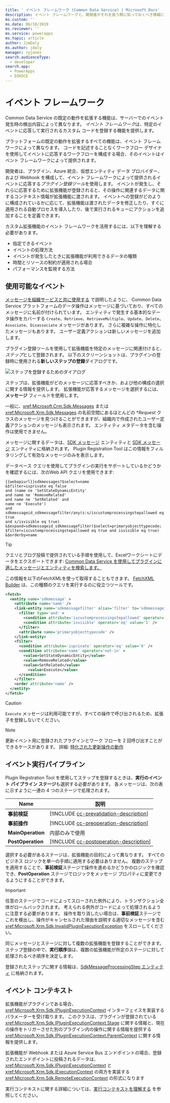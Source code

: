 ```yaml
---
title: ' イベント フレームワーク (Common Data Service) | Microsoft Docs'
description: イベント フレームワークと、開発者がそれを扱う際に知っておくべき情報について説明します。
ms.custom: ''
ms.date: 06/18/2019
ms.reviewer: ''
ms.service: powerapps
ms.topic: article
author: JimDaly
ms.author: jdaly
manager: ryjones
search.audienceType:
  - developer
search.app:
  - PowerApps
  - D365CE
---
```

# <a name="event-framework"></a>イベント フレームワーク

Common Data Service の既定の動作を拡張する機能は、サーバーでのイベント発生時の検出内容によって異なります。 *イベント フレームワーク*は、特定のイベントに応答して実行されるカスタム コードを登録する機能を提供します。 

プラットフォームの既定の動作を拡張するすべての機能は、イベント フレームワークによって異なります。 コードを記述することなくワークフロー デザイナを使用してイベントに応答するワークフローを構成する場合、そのイベントはイベント フレームワークによって提供されます。 

開発者は、プラグイン、Azure 統合、仮想エンティティ データ プロバイダー、および Webhook を構成して、イベント フレームワークによって提供されるイベントに応答する*プラグイン登録ツール*を使用します。 イベントが発生し、それらに応答するために拡張機能が登録されると、その操作に関連するデータに関するコンテキスト情報が拡張機能に渡されます。 イベントへの登録がどのように構成されているかに応じて、拡張機能は渡されたデータを修正したり、すぐに適用される自動プロセスを導入したり、後で実行されるキューにアクションを追加することを定義できます。

カスタム拡張機能のイベント フレームワークを活用するには、以下を理解する必要があります。

 - 指定できるイベント
 - イベントの処理方法
 - イベントが発生したときに拡張機能が利用できるデータの種類
 - 時間とリソースの制約が適用される場合
 - パフォーマンスを監視する方法

## <a name="available-events"></a>使用可能なイベント

[メッセージを組織サービスと共に使用する](org-service/use-messages.md) で説明したように、 Common Data Service プラットフォームのデータ操作はメッセージに基づいており、すべてのメッセージに名前が付けられています。 エンティティで発生する基本的なデータ操作をカバーする `Create`、`Retrieve`、`RetrieveMultiple`、`Update`、`Delete`、`Associate`、`Disassociate` メッセージがあります。 さらに複雑な操作に特化したメッセージもあります。 ユーザー定義アクションは新しいメッセージを追加します。

プラグイン登録ツールを使用して拡張機能を特定のメッセージに関連付けると、*ステップ*として登録されます。 以下のスクリーンショットは、プラグインの登録時に使用される**新しいステップの登録**ダイアログです。

![ステップを登録するためのダイアログ](media/register-new-step-plug-in.png)

ステップは、拡張機能がどのメッセージに応答すべきか、および他の構成の選択に関する情報を提供します。 拡張機能が応答するメッセージを選択するには、**メッセージ** フィールドを使用します。

一般に、<xref:Microsoft.Crm.Sdk.Messages> または <xref:Microsoft.Xrm.Sdk.Messages> の名前空間にあるほとんどの **Request* クラスのメッセージを見つけることができますが、組織内で作成されたユーザー定義アクションのメッセージも表示されます。 エンティティ メタデータを含む操作は使用できません。

メッセージに関するデータは、[SDK メッセージ](reference/entities/sdkmessage.md) エンティティと [SDK メッセージ](reference/entities/sdkmessagefilter.md) エンティティに格納されます。 Plugin Registration Tool はこの情報をフィルタリングして有効なメッセージのみを表示します。

データベース クエリを使用してプラグインの実行をサポートしているかどうかを確認するには、次のWeb API クエリを使用できます:

```
{{webapiurl}}sdkmessages?$select=name
&$filter=isprivate eq false 
and (name ne 'SetStateDynamicEntity' 
and name ne 'RemoveRelated' 
and name ne 'SetRelated' and 
name ne 'Execute') 
and sdkmessageid_sdkmessagefilter/any(s:s/iscustomprocessingstepallowed eq true 
and s/isvisible eq true)
&$expand=sdkmessageid_sdkmessagefilter($select=primaryobjecttypecode;
$filter=iscustomprocessingstepallowed eq true and isvisible eq true)
&$orderby=name
```

> [!TIP]
> クエリとブログ投稿で提供されている手順を使用して、Excelワークシートにデータをエクスポートできます: [Common Data Service を使用してプラグインに適したメッセージとエンティティを検索します。](https://powerapps.microsoft.com/en-us/blog/find-messages-and-entities-eligible-for-plug-ins-using-the-common-data-service/)


この情報を以下のFetchXMLを使って取得することもできます。 [FetchXML Builder](http://fxb.xrmtoolbox.com) は、この種類のクエリを実行するのに役立つツールです。

```xml
<fetch>
  <entity name='sdkmessage' >
    <attribute name='name' />
    <link-entity name='sdkmessagefilter' alias='filter' to='sdkmessageid' from='sdkmessageid' link-type='inner' >
      <filter type='and' >
        <condition attribute='iscustomprocessingstepallowed' operator='eq' value='1' />
        <condition attribute='isvisible' operator='eq' value='1' />
      </filter>
      <attribute name='primaryobjecttypecode' />
    </link-entity>
    <filter>
      <condition attribute='isprivate' operator='eq' value='0' />
      <condition attribute='name' operator='not-in' >
        <value>SetStateDynamicEntity</value>
        <value>RemoveRelated</value>
        <value>SetRelated</value>
          <value>Execute</value>
      </condition>
    </filter>
    <order attribute='name' />
  </entity>
</fetch>
```

> [!CAUTION]
> `Execute` メッセージは利用可能ですが、すべての操作で呼び出されるため、拡張子を登録しないでください。

> [!NOTE]
> 更新イベント用に登録されたプラグインとワーク フローを 2 回呼び出すことができるケースがあります。 詳細: [特化された更新操作の動作](special-update-operation-behavior.md)

## <a name="event-execution-pipeline"></a>イベント実行パイプライン

Plugin Registration Tool を使用してステップを登録するときは、**実行のイベント パイプライン ステージ**も選択する必要があります。  各メッセージは、次の表に示すように一連の 4 つのステージで処理されます。

|Name|説明|
|--|--|
|**事前検証**|[!INCLUDE [cc-prevalidation-description](../../includes/cc-prevalidation-description.md)]|
|**事前操作**|[!INCLUDE [cc-preoperation-description](../../includes/cc-preoperation-description.md)]|
|**MainOperation**|内部のみで使用|
|**PostOperation**|[!INCLUDE [cc-postoperation-description](../../includes/cc-postoperation-description.md)]|

選択する必要があるステージは、拡張機能の目的によって異なります。 すべてのビジネス ロジックを単一の手順に適用する必要はありません。 複数のステップを適用することで、**事前検証**ステージで操作を進めるかどうかのロジックを確認でき、**PostOperation** ステージでロジックをメッセージ プロパティに変更できるようにすることができます。

> [!IMPORTANT]
> 任意のステージでコードによってスローされた例外により、トランザクション全体がロールバックされます。 考えられる例外がコードによって処理されるように注意する必要があります。 操作を取り消したい場合は、**事前検証**ステージでこれを検出し、操作がキャンセルされた理由を説明する適切なメッセージを含む <xref:Microsoft.Xrm.Sdk.InvalidPluginExecutionException> をスローしてください。

同じメッセージとステージに対して複数の拡張機能を登録することができます。 ステップ登録の中で、**実行順序**値は、複数の拡張機能が所定のステージに対して処理されるべき順序を決定します。

登録されたステップに関する情報は、[SdkMessageProcessingStep エンティティ](reference/entities/sdkmessageprocessingstep.md) に格納されます。

## <a name="event-context"></a>イベント コンテキスト

拡張機能がプラグインである場合、<xref:Microsoft.Xrm.Sdk.IPluginExecutionContext> インターフェイスを実装するパラメーターを受け取ります。 このクラスは、プラグインが登録されている <xref:Microsoft.Xrm.Sdk.IPluginExecutionContext.Stage> に関する情報と、現在の操作をトリガーさせた別のプラグイン内の操作に関する情報を提供する <xref:Microsoft.Xrm.Sdk.IPluginExecutionContext.ParentContext> に関する情報を提供します。

拡張機能が Webhook または Azure Service Bus エンドポイントの場合、登録されたエンドポイントに投稿されるデータは、<xref:Microsoft.Xrm.Sdk.IPluginExecutionContext> と <xref:Microsoft.Xrm.Sdk.IExecutionContext> の両方を実装する <xref:Microsoft.Xrm.Sdk.RemoteExecutionContext> の形式になります

実行コンテキストに関する詳細については、[実行コンテキストを理解する](understand-the-data-context.md) を参照してください。